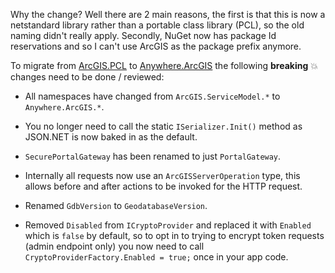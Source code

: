 Why the change? Well there are 2 main reasons, the first is that this is now a netstandard library rather than a portable class library (PCL), so the old naming didn't really apply. Secondly, NuGet now has package Id reservations and so I can't use ArcGIS as the package prefix anymore.

To migrate from [ArcGIS.PCL](https://github.com/davetimmins/ArcGIS.PCL/) to [Anywhere.ArcGIS](https://github.com/davetimmins/Anywhere.ArcGIS/) the following __breaking__ :boom: changes need to be done / reviewed:

- All namespaces have changed from `ArcGIS.ServiceModel.*` to `Anywhere.ArcGIS.*`.

- You no longer need to call the static `ISerializer.Init()` method as JSON.NET is now baked in as the default.

- `SecurePortalGateway` has been renamed to just `PortalGateway`.

- Internally all requests now use an `ArcGISServerOperation` type, this allows before and after actions to be invoked for the HTTP request.

- Renamed `GdbVersion` to `GeodatabaseVersion`.

- Removed `Disabled` from `ICryptoProvider` and replaced it with `Enabled` which is `false` by default, so to opt in to trying to encrypt token requests (admin endpoint only) you now need to call `CryptoProviderFactory.Enabled = true;` once in your app code.